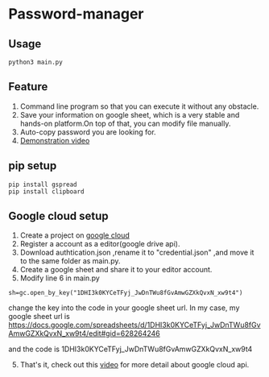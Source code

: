 # Password-manager
## Usage
```
python3 main.py
```
## Feature
1. Command line program so that you can execute it without any obstacle.
2. Save your information on google sheet, which is a very stable and hands-on platform.On top of that, you can modify file manually.
3. Auto-copy password you are looking for.
3. [Demonstration video](https://youtu.be/g_DK2DOiSII)

## pip setup
```
pip install gspread
pip install clipboard
```
## Google cloud setup
1. Create a project on [google cloud](https://cloud.google.com/)
2. Register a account as a editor(google drive api).
3. Download authtication.json ,rename it to "credential.json" ,and move it to the same folder as main.py.
4. Create a google sheet and share it to your editor account.
4. Modify line 6 in main.py
```
sh=gc.open_by_key("1DHI3k0KYCeTFyj_JwDnTWu8fGvAmwGZXkQvxN_xw9t4")
```
change the key into the code in your google sheet url.
In my case, my google sheet url is https://docs.google.com/spreadsheets/d/1DHI3k0KYCeTFyj_JwDnTWu8fGvAmwGZXkQvxN_xw9t4/edit#gid=628264246

and the code is 1DHI3k0KYCeTFyj_JwDnTWu8fGvAmwGZXkQvxN_xw9t4


5. That's it, check out this [video](https://www.youtube.com/watch?v=T1vqS1NL89E&t=307s) for more detail about google cloud api.
